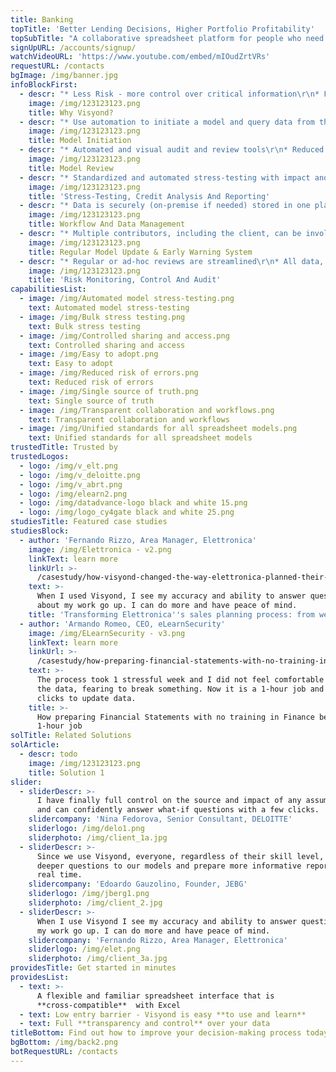 ```yaml
---
title: Banking
topTitle: 'Better Lending Decisions, Higher Portfolio Profitability'
topSubTitle: "A collaborative spreadsheet platform for people who need to work together to make and present decisions based on numbers.\r\n\r"
signUpURL: /accounts/signup/
watchVideoURL: 'https://www.youtube.com/embed/mIOudZrtVRs'
requestURL: /contacts
bgImage: /img/banner.jpg
infoBlockFirst:
  - descr: "* Less Risk - more control over critical information\r\n* Fewer errors and higher productivity - Automated and standardized workflows\r\n* Better Customer Experience - Quicker turn-around and Modern collaborative interface\r\n* Lower switching costs & quick time-to-value - Ready out of the box, compatible with legacy systems, does not require full-scale transition & can be adopted incrementally\r\n"
    image: /img/123123123.png
    title: Why Visyond?
  - descr: "* Use automation to initiate a model and query data from the customer\r\n* Combination of forms, chat-bot and/or API interface to collect client information\r\n* Unified templates\r\n"
    image: /img/123123123.png
    title: Model Initiation
  - descr: "* Automated and visual audit and review tools\r\n* Reduced error risk\r\n* Reduced time to understand external models \r\n* All relevant information, including comments, questions, file attachments and revisions are stored in one place\r\n* Impose unified analytical standards through a standardized review process\r\n"
    image: /img/123123123.png
    title: Model Review
  - descr: "* Standardized and automated stress-testing with impact and sensitivity analysis, and monte-carlo simulations enable a unified and consistent review process\r\n* Reduced dependency on skill level of the analyst\r\n* Automated and standardized reports - online and downloadable into a custom PPT template - that go into the loan file\r\n* Unified Macro and Market scenarios applied to stress-testing of every model\r\n"
    image: /img/123123123.png
    title: 'Stress-Testing, Credit Analysis And Reporting'
  - descr: "* Data is securely (on-premise if needed) stored in one place with full history of changes\r\n* All additional information is kept inside the document\r\n* Granular access/permissions management\r\n* Custom workflows synched and integrated with the bank’s BPM\r\n"
    image: /img/123123123.png
    title: Workflow And Data Management
  - descr: "* Multiple contributors, including the client, can be involved in the update, having access to their isolated parts of the spreadsheet to insert their part of data without compromising the model itself\r\n* Actual data can be fed from external sources like ERP or accounting systems through an API\r\n"
    image: /img/123123123.png
    title: Regular Model Update & Early Warning System
  - descr: "* Regular or ad-hoc reviews are streamlined\r\n* All data, including full audit trail is securely stored inside the spreadsheets to enable compliance\r\n"
    image: /img/123123123.png
    title: 'Risk Monitoring, Control And Audit'
capabilitiesList:
  - image: /img/Automated model stress-testing.png
    text: Automated model stress-testing
  - image: /img/Bulk stress testing.png
    text: Bulk stress testing
  - image: /img/Controlled sharing and access.png
    text: Controlled sharing and access
  - image: /img/Easy to adopt.png
    text: Easy to adopt
  - image: /img/Reduced risk of errors.png
    text: Reduced risk of errors
  - image: /img/Single source of truth.png
    text: Single source of truth
  - image: /img/Transparent collaboration and workflows.png
    text: Transparent collaboration and workflows
  - image: /img/Unified standards for all spreadsheet models.png
    text: Unified standards for all spreadsheet models
trustedTitle: Trusted by
trustedLogos:
  - logo: /img/v_elt.png
  - logo: /img/v_deloitte.png
  - logo: /img/v_abrt.png
  - logo: /img/elearn2.png
  - logo: /img/datadvance-logo black and white 15.png
  - logo: /img/logo_cy4gate black and white 25.png
studiesTitle: Featured case studies
studiesBlock:
  - author: 'Fernando Rizzo, Area Manager, Elettronica'
    image: /img/Elettronica - v2.png
    linkText: learn more
    linkUrl: >-
      /casestudy/how-visyond-changed-the-way-elettronica-planned-their-sales-and-shortened-the-process-from-weeks-to-hours/
    text: >-
      When I used Visyond, I see my accuracy and ability to answer questions
      about my work go up. I can do more and have peace of mind.
    title: 'Transforming Elettronica''s sales planning process: from weeks to hours'
  - author: 'Armando Romeo, CEO, eLearnSecurity'
    image: /img/ELearnSecurity - v3.png
    linkText: learn more
    linkUrl: >-
      /casestudy/how-preparing-financial-statements-with-no-training-in-finance-became-a-1-hour-job/
    text: >-
      The process took 1 stressful week and I did not feel comfortable to update
      the data, fearing to break something. Now it is a 1-hour job and a few
      clicks to update data.
    title: >-
      How preparing Financial Statements with no training in Finance became a
      1-hour job
solTitle: Related Solutions
solArticle:
  - descr: todo
    image: /img/123123123.png
    title: Solution 1
slider:
  - sliderDescr: >-
      I have finally full control on the source and impact of any assumptions,
      and can confidently answer what-if questions with a few clicks.
    slidercompany: 'Nina Fedorova, Senior Consultant, DELOITTE'
    sliderlogo: /img/delo1.png
    sliderphoto: /img/client_1a.jpg
  - sliderDescr: >-
      Since we use Visyond, everyone, regardless of their skill level, can ask
      deeper questions to our models and prepare more informative reports in
      real time.
    slidercompany: 'Edoardo Gauzolino, Founder, JEBG'
    sliderlogo: /img/jberg1.png
    sliderphoto: /img/client_2.jpg
  - sliderDescr: >-
      When I use Visyond I see my accuracy and ability to answer questions about
      my work go up. I can do more and have peace of mind.
    slidercompany: 'Fernando Rizzo, Area Manager, Elettronica'
    sliderlogo: /img/elet.png
    sliderphoto: /img/client_3a.jpg
providesTitle: Get started in minutes
providesList:
  - text: >-
      A flexible and familiar spreadsheet interface that is
      **cross-compatible**  with Excel
  - text: Low entry barrier - Visyond is easy **to use and learn**
  - text: Full **transparency and control** over your data
titleBottom: Find out how to improve your decision-making process today
bgBottom: /img/back2.png
botRequestURL: /contacts
---
```


